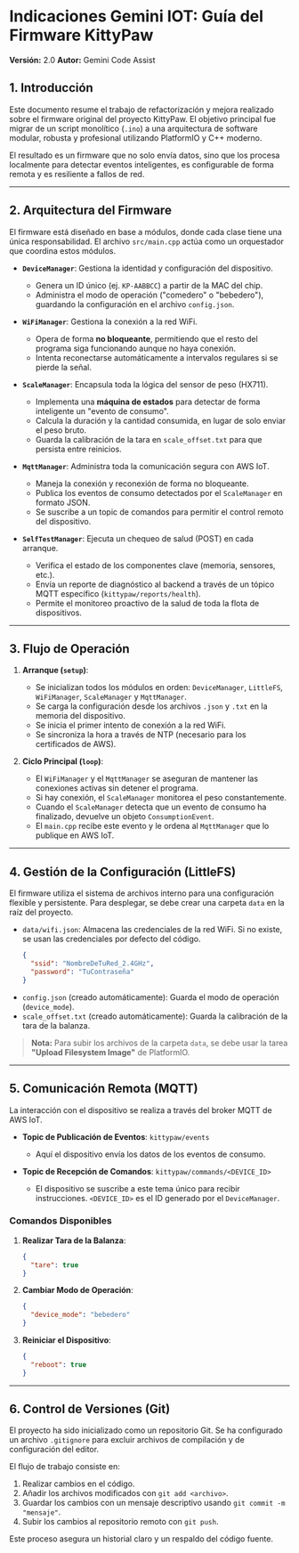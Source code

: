 # Indicaciones Gemini IOT: Guía del Firmware KittyPaw

**Versión:** 2.0
**Autor:** Gemini Code Assist

## 1. Introducción

Este documento resume el trabajo de refactorización y mejora realizado sobre el firmware original del proyecto KittyPaw. El objetivo principal fue migrar de un script monolítico (`.ino`) a una arquitectura de software modular, robusta y profesional utilizando PlatformIO y C++ moderno.

El resultado es un firmware que no solo envía datos, sino que los procesa localmente para detectar eventos inteligentes, es configurable de forma remota y es resiliente a fallos de red.

---

## 2. Arquitectura del Firmware

El firmware está diseñado en base a módulos, donde cada clase tiene una única responsabilidad. El archivo `src/main.cpp` actúa como un orquestador que coordina estos módulos.

*   **`DeviceManager`**: Gestiona la identidad y configuración del dispositivo.
    *   Genera un ID único (ej. `KP-AABBCC`) a partir de la MAC del chip.
    *   Administra el modo de operación ("comedero" o "bebedero"), guardando la configuración en el archivo `config.json`.

*   **`WiFiManager`**: Gestiona la conexión a la red WiFi.
    *   Opera de forma **no bloqueante**, permitiendo que el resto del programa siga funcionando aunque no haya conexión.
    *   Intenta reconectarse automáticamente a intervalos regulares si se pierde la señal.

*   **`ScaleManager`**: Encapsula toda la lógica del sensor de peso (HX711).
    *   Implementa una **máquina de estados** para detectar de forma inteligente un "evento de consumo".
    *   Calcula la duración y la cantidad consumida, en lugar de solo enviar el peso bruto.
    *   Guarda la calibración de la tara en `scale_offset.txt` para que persista entre reinicios.

*   **`MqttManager`**: Administra toda la comunicación segura con AWS IoT.
    *   Maneja la conexión y reconexión de forma no bloqueante.
    *   Publica los eventos de consumo detectados por el `ScaleManager` en formato JSON.
    *   Se suscribe a un topic de comandos para permitir el control remoto del dispositivo.

*   **`SelfTestManager`**: Ejecuta un chequeo de salud (POST) en cada arranque.
    *   Verifica el estado de los componentes clave (memoria, sensores, etc.).
    *   Envía un reporte de diagnóstico al backend a través de un tópico MQTT específico (`kittypaw/reports/health`).
    *   Permite el monitoreo proactivo de la salud de toda la flota de dispositivos.

---

## 3. Flujo de Operación

1.  **Arranque (`setup`)**:
    *   Se inicializan todos los módulos en orden: `DeviceManager`, `LittleFS`, `WiFiManager`, `ScaleManager` y `MqttManager`.
    *   Se carga la configuración desde los archivos `.json` y `.txt` en la memoria del dispositivo.
    *   Se inicia el primer intento de conexión a la red WiFi.
    *   Se sincroniza la hora a través de NTP (necesario para los certificados de AWS).

2.  **Ciclo Principal (`loop`)**:
    *   El `WiFiManager` y el `MqttManager` se aseguran de mantener las conexiones activas sin detener el programa.
    *   Si hay conexión, el `ScaleManager` monitorea el peso constantemente.
    *   Cuando el `ScaleManager` detecta que un evento de consumo ha finalizado, devuelve un objeto `ConsumptionEvent`.
    *   El `main.cpp` recibe este evento y le ordena al `MqttManager` que lo publique en AWS IoT.

---

## 4. Gestión de la Configuración (LittleFS)

El firmware utiliza el sistema de archivos interno para una configuración flexible y persistente. Para desplegar, se debe crear una carpeta `data` en la raíz del proyecto.

*   `data/wifi.json`: Almacena las credenciales de la red WiFi. Si no existe, se usan las credenciales por defecto del código.
    ```json
    {
      "ssid": "NombreDeTuRed_2.4GHz",
      "password": "TuContraseña"
    }
    ```
*   `config.json` (creado automáticamente): Guarda el modo de operación (`device_mode`).
*   `scale_offset.txt` (creado automáticamente): Guarda la calibración de la tara de la balanza.

> **Nota:** Para subir los archivos de la carpeta `data`, se debe usar la tarea **"Upload Filesystem Image"** de PlatformIO.

---

## 5. Comunicación Remota (MQTT)

La interacción con el dispositivo se realiza a través del broker MQTT de AWS IoT.

*   **Topic de Publicación de Eventos**: `kittypaw/events`
    *   Aquí el dispositivo envía los datos de los eventos de consumo.

*   **Topic de Recepción de Comandos**: `kittypaw/commands/<DEVICE_ID>`
    *   El dispositivo se suscribe a este tema único para recibir instrucciones. `<DEVICE_ID>` es el ID generado por el `DeviceManager`.

### Comandos Disponibles

1.  **Realizar Tara de la Balanza**:
    ```json
    {
      "tare": true
    }
    ```

2.  **Cambiar Modo de Operación**:
    ```json
    {
      "device_mode": "bebedero"
    }
    ```

3.  **Reiniciar el Dispositivo**:
    ```json
    {
      "reboot": true
    }
    ```

---

## 6. Control de Versiones (Git)

El proyecto ha sido inicializado como un repositorio Git. Se ha configurado un archivo `.gitignore` para excluir archivos de compilación y de configuración del editor.

El flujo de trabajo consiste en:
1.  Realizar cambios en el código.
2.  Añadir los archivos modificados con `git add <archivo>`.
3.  Guardar los cambios con un mensaje descriptivo usando `git commit -m "mensaje"`.
4.  Subir los cambios al repositorio remoto con `git push`.

Este proceso asegura un historial claro y un respaldo del código fuente.